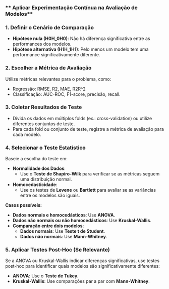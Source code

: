 ### ** Aplicar Experimentação Contínua na Avaliação de Modelos**

### **1. Definir o Cenário de Comparação**

- **Hipótese nula (H0H_0H0)**: Não há diferença significativa entre as performances dos modelos.
- **Hipótese alternativa (H1H_1H1)**: Pelo menos um modelo tem uma performance significativamente diferente.

### **2. Escolher a Métrica de Avaliação**

Utilize métricas relevantes para o problema, como:

- Regressão: RMSE, R2, MAE, R2R^2
- Classificação: AUC-ROC, F1-score, precisão, recall.

### **3. Coletar Resultados de Teste**

- Divida os dados em múltiplos folds (ex.: cross-validation) ou utilize diferentes conjuntos de teste.
- Para cada fold ou conjunto de teste, registre a métrica de avaliação para cada modelo.

### **4. Selecionar o Teste Estatístico**

Baseie a escolha do teste em:

- **Normalidade dos Dados**:
    - Use o **Teste de Shapiro-Wilk** para verificar se as métricas seguem uma distribuição normal.
- **Homocedasticidade**:
    - Use os testes de **Levene** ou **Bartlett** para avaliar se as variâncias entre os modelos são iguais.

**Casos possíveis:**

- **Dados normais e homocedásticos**: Use **ANOVA**.
- **Dados não normais ou não homocedásticos**: Use **Kruskal-Wallis**.
- **Comparação entre dois modelos**:
    - **Dados normais**: Use **Teste t de Student**.
    - **Dados não normais**: Use **Mann-Whitney**.

### **5. Aplicar Testes Post-Hoc (Se Relevante)**

Se a ANOVA ou Kruskal-Wallis indicar diferenças significativas, use testes post-hoc para identificar quais modelos são significativamente diferentes:

- **ANOVA**: Use o **Teste de Tukey**.
- **Kruskal-Wallis**: Use comparações par a par com **Mann-Whitney**.